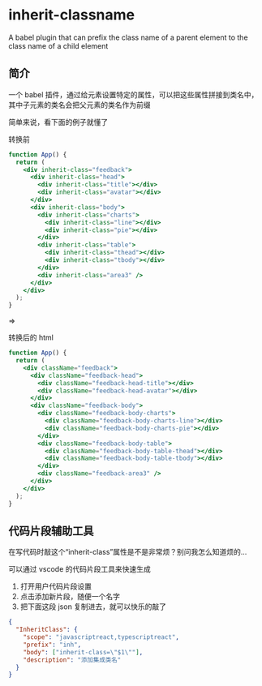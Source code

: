 # inherit-classname

A babel plugin that can prefix the class name of a parent element to the class name of a child element

## 简介

一个 babel 插件，通过给元素设置特定的属性，可以把这些属性拼接到类名中，其中子元素的类名会把父元素的类名作为前缀

简单来说，看下面的例子就懂了

转换前

```jsx
function App() {
  return (
    <div inherit-class="feedback">
      <div inherit-class="head">
        <div inherit-class="title"></div>
        <div inherit-class="avatar"></div>
      </div>
      <div inherit-class="body">
        <div inherit-class="charts">
          <div inherit-class="line"></div>
          <div inherit-class="pie"></div>
        </div>
        <div inherit-class="table">
          <div inherit-class="thead"></div>
          <div inherit-class="tbody"></div>
        </div>
        <div inherit-class="area3" />
      </div>
    </div>
  );
}
```

=>

转换后的 html

```jsx
function App() {
  return (
    <div className="feedback">
      <div className="feedback-head">
        <div className="feedback-head-title"></div>
        <div className="feedback-head-avatar"></div>
      </div>
      <div className="feedback-body">
        <div className="feedback-body-charts">
          <div className="feedback-body-charts-line"></div>
          <div className="feedback-body-charts-pie"></div>
        </div>
        <div className="feedback-body-table">
          <div className="feedback-body-table-thead"></div>
          <div className="feedback-body-table-tbody"></div>
        </div>
        <div className="feedback-area3" />
      </div>
    </div>
  );
}
```

## 代码片段辅助工具

在写代码时敲这个“inherit-class”属性是不是非常烦？别问我怎么知道烦的...

可以通过 vscode 的代码片段工具来快速生成

1. 打开用户代码片段设置
2. 点击添加新片段，随便一个名字
3. 把下面这段 json 复制进去，就可以快乐的敲了

```json
{
  "InheritClass": {
    "scope": "javascriptreact,typescriptreact",
    "prefix": "inh",
    "body": ["inherit-class=\"$1\""],
    "description": "添加集成类名"
  }
}
```
